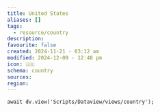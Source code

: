 ```yaml
---
title: United States
aliases: []
tags:
  - resource/country
description: 
favourite: false
created: 2024-11-21 - 03:12 am
modified: 2024-12-09 - 12:48 pm
icon: 🇺🇸
schema: country
sources: 
region: 
---
```


```dataviewjs
await dv.view('Scripts/Dataview/views/country');
```
